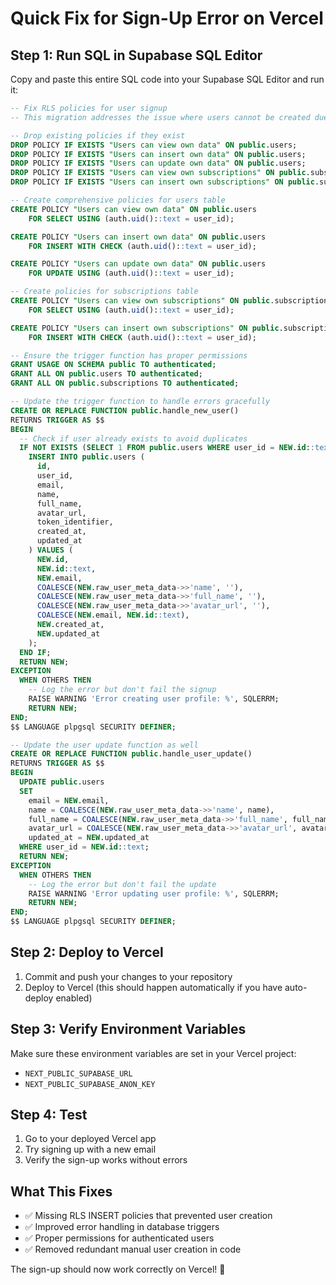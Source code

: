# Quick Fix for Sign-Up Error on Vercel

## Step 1: Run SQL in Supabase SQL Editor

Copy and paste this entire SQL code into your Supabase SQL Editor and run it:

```sql
-- Fix RLS policies for user signup
-- This migration addresses the issue where users cannot be created due to missing INSERT policies

-- Drop existing policies if they exist
DROP POLICY IF EXISTS "Users can view own data" ON public.users;
DROP POLICY IF EXISTS "Users can insert own data" ON public.users;
DROP POLICY IF EXISTS "Users can update own data" ON public.users;
DROP POLICY IF EXISTS "Users can view own subscriptions" ON public.subscriptions;
DROP POLICY IF EXISTS "Users can insert own subscriptions" ON public.subscriptions;

-- Create comprehensive policies for users table
CREATE POLICY "Users can view own data" ON public.users
    FOR SELECT USING (auth.uid()::text = user_id);

CREATE POLICY "Users can insert own data" ON public.users
    FOR INSERT WITH CHECK (auth.uid()::text = user_id);

CREATE POLICY "Users can update own data" ON public.users
    FOR UPDATE USING (auth.uid()::text = user_id);

-- Create policies for subscriptions table
CREATE POLICY "Users can view own subscriptions" ON public.subscriptions
    FOR SELECT USING (auth.uid()::text = user_id);

CREATE POLICY "Users can insert own subscriptions" ON public.subscriptions
    FOR INSERT WITH CHECK (auth.uid()::text = user_id);

-- Ensure the trigger function has proper permissions
GRANT USAGE ON SCHEMA public TO authenticated;
GRANT ALL ON public.users TO authenticated;
GRANT ALL ON public.subscriptions TO authenticated;

-- Update the trigger function to handle errors gracefully
CREATE OR REPLACE FUNCTION public.handle_new_user()
RETURNS TRIGGER AS $$
BEGIN
  -- Check if user already exists to avoid duplicates
  IF NOT EXISTS (SELECT 1 FROM public.users WHERE user_id = NEW.id::text) THEN
    INSERT INTO public.users (
      id,
      user_id,
      email,
      name,
      full_name,
      avatar_url,
      token_identifier,
      created_at,
      updated_at
    ) VALUES (
      NEW.id,
      NEW.id::text,
      NEW.email,
      COALESCE(NEW.raw_user_meta_data->>'name', ''),
      COALESCE(NEW.raw_user_meta_data->>'full_name', ''),
      COALESCE(NEW.raw_user_meta_data->>'avatar_url', ''),
      COALESCE(NEW.email, NEW.id::text),
      NEW.created_at,
      NEW.updated_at
    );
  END IF;
  RETURN NEW;
EXCEPTION
  WHEN OTHERS THEN
    -- Log the error but don't fail the signup
    RAISE WARNING 'Error creating user profile: %', SQLERRM;
    RETURN NEW;
END;
$$ LANGUAGE plpgsql SECURITY DEFINER;

-- Update the user update function as well
CREATE OR REPLACE FUNCTION public.handle_user_update()
RETURNS TRIGGER AS $$
BEGIN
  UPDATE public.users
  SET
    email = NEW.email,
    name = COALESCE(NEW.raw_user_meta_data->>'name', name),
    full_name = COALESCE(NEW.raw_user_meta_data->>'full_name', full_name),
    avatar_url = COALESCE(NEW.raw_user_meta_data->>'avatar_url', avatar_url),
    updated_at = NEW.updated_at
  WHERE user_id = NEW.id::text;
  RETURN NEW;
EXCEPTION
  WHEN OTHERS THEN
    -- Log the error but don't fail the update
    RAISE WARNING 'Error updating user profile: %', SQLERRM;
    RETURN NEW;
END;
$$ LANGUAGE plpgsql SECURITY DEFINER;
```

## Step 2: Deploy to Vercel

1. Commit and push your changes to your repository
2. Deploy to Vercel (this should happen automatically if you have auto-deploy enabled)

## Step 3: Verify Environment Variables

Make sure these environment variables are set in your Vercel project:
- `NEXT_PUBLIC_SUPABASE_URL`
- `NEXT_PUBLIC_SUPABASE_ANON_KEY`

## Step 4: Test

1. Go to your deployed Vercel app
2. Try signing up with a new email
3. Verify the sign-up works without errors

## What This Fixes

- ✅ Missing RLS INSERT policies that prevented user creation
- ✅ Improved error handling in database triggers
- ✅ Proper permissions for authenticated users
- ✅ Removed redundant manual user creation in code

The sign-up should now work correctly on Vercel! 🎉 